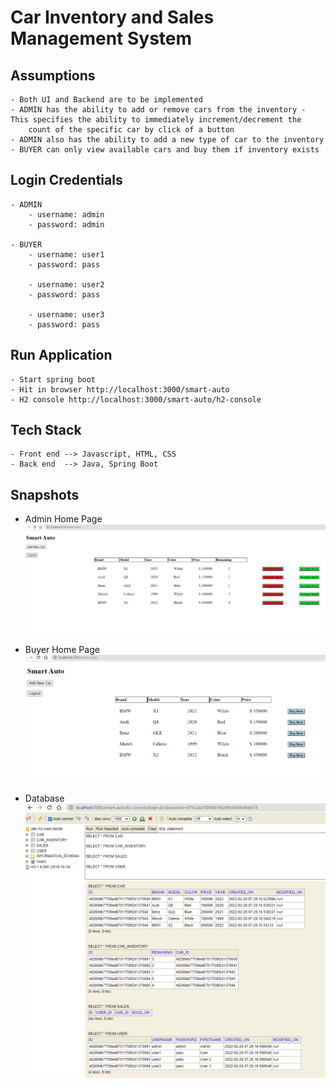 # Car Inventory and Sales Management System

## Assumptions
    - Both UI and Backend are to be implemented
    - ADMIN has the ability to add or remove cars from the inventory - This specifies the ability to immediately increment/decrement the 
        count of the specific car by click of a button
    - ADMIN also has the ability to add a new type of car to the inventory
    - BUYER can only view available cars and buy them if inventory exists


## Login Credentials
    - ADMIN
        - username: admin 
        - password: admin

    - BUYER
        - username: user1
        - password: pass

        - username: user2
        - password: pass

        - username: user3
        - password: pass


## Run Application
    - Start spring boot
    - Hit in browser http://localhost:3000/smart-auto
    - H2 console http://localhost:3000/smart-auto/h2-console

## Tech Stack
    - Front end --> Javascript, HTML, CSS
    - Back end  --> Java, Spring Boot

## Snapshots

- Admin Home Page
![](src/main/resources/images/admin.png)

- Buyer Home Page   
![](src/main/resources/images/buyer.png)

- Database
![](src/main/resources/images/db.png)